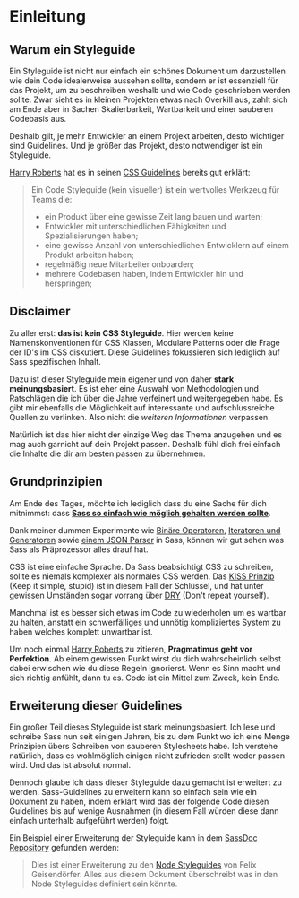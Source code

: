 
# Einleitung

## Warum ein Styleguide

Ein Styleguide ist nicht nur einfach ein schönes Dokument um darzustellen wie dein Code idealerweise aussehen sollte, sondern er ist essenziell für das Projekt, um zu beschreiben weshalb und wie Code geschrieben werden sollte. Zwar sieht es in kleinen Projekten etwas nach Overkill aus, zahlt sich am Ende aber in Sachen Skalierbarkeit, Wartbarkeit und einer sauberen Codebasis aus.

Deshalb gilt, je mehr Entwickler an einem Projekt arbeiten, desto wichtiger sind Guidelines. Und je größer das Projekt, desto notwendiger ist ein Styleguide.

[Harry Roberts](http://csswizardry.com) hat es in seinen [CSS Guidelines](http://cssguidelin.es/#the-importance-of-a-styleguide) bereits gut erklärt:

<blockquote>
  <p>Ein Code Styleguide (kein visueller) ist ein wertvolles Werkzeug für Teams die:</p>
  <ul>
    <li>ein Produkt über eine gewisse Zeit lang bauen und warten;</li>
    <li>Entwickler mit unterschiedlichen Fähigkeiten und Spezialisierungen haben;</li>
    <li>eine gewisse Anzahl von unterschiedlichen Entwicklern auf einem Produkt arbeiten haben;</li>
    <li>regelmäßig neue Mitarbeiter onboarden;</li>
    <li>mehrere Codebasen haben, indem Entwickler hin und herspringen;</li>
  </ul>
</blockquote>

## Disclaimer

Zu aller erst: **das ist kein CSS Styleguide**. Hier werden keine Namenskonventionen für CSS Klassen, Modulare Patterns oder die Frage der ID's im CSS diskutiert. Diese Guidelines fokussieren sich lediglich auf Sass spezifischen Inhalt.

Dazu ist dieser Styleguide mein eigener und von daher **stark meinungsbasiert**. Es ist eher eine Auswahl von Methodologien und Ratschlägen die ich über die Jahre verfeinert und weitergegeben habe. Es gibt mir ebenfalls die Möglichkeit auf interessante und aufschlussreiche Quellen zu verlinken. Also nicht die *weiteren Informationen* verpassen.

Natürlich ist das hier nicht der einzige Weg das Thema anzugehen und es mag auch garnicht auf dein Projekt passen. Deshalb fühl dich frei einfach die Inhalte die dir am besten passen zu übernehmen.

## Grundprinzipien

Am Ende des Tages, möchte ich lediglich dass du eine Sache für dich mitnimmst: dass [**Sass so einfach wie möglich gehalten werden sollte**](http://www.sitepoint.com/keep-sass-simple/).

Dank meiner dummen Experimente wie [Binäre Operatoren](https://github.com/HugoGiraudel/SassyBitwise), [Iteratoren und Generatoren](https://github.com/HugoGiraudel/SassyIteratorsGenerators) sowie [einem JSON Parser](https://github.com/HugoGiraudel/SassyJSON) in Sass, können wir gut sehen was Sass als Präprozessor alles drauf hat.

CSS ist eine einfache Sprache. Da Sass beabsichtigt CSS zu schreiben, sollte es niemals komplexer als normales CSS werden. Das [KISS Prinzip](http://de.wikipedia.org/wiki/KISS-Prinzip) (Keep it simple, stupid) ist in diesem Fall der Schlüssel, und hat unter gewissen Umständen sogar vorrang über [DRY](http://de.wikipedia.org/wiki/Don%E2%80%99t_repeat_yourself) (Don't repeat yourself).

Manchmal ist es besser sich etwas im Code zu wiederholen um es wartbar zu halten, anstatt ein schwerfälliges und unnötig kompliziertes System zu haben welches komplett unwartbar ist.

Um noch einmal [Harry Roberts](https://csswizardry.com) zu zitieren, **Pragmatimus geht vor Perfektion**. Ab einem gewissen Punkt wirst du dich wahrscheinlich selbst dabei erwischen wie du diese Regeln ignorierst. Wenn es Sinn macht und sich richtig anfühlt, dann tu es. Code ist ein Mittel zum Zweck, kein Ende.

## Erweiterung dieser Guidelines

Ein großer Teil dieses Styleguide ist stark meinungsbasiert. Ich lese und schreibe Sass nun seit einigen Jahren, bis zu dem Punkt wo ich eine Menge Prinzipien übers Schreiben von sauberen Stylesheets habe. Ich verstehe natürlich, dass es wohlmöglich einigen nicht zufrieden stellt weder passen wird. Und das ist absolut normal.

Dennoch glaube Ich dass dieser Styleguide dazu gemacht ist erweitert zu werden. Sass-Guidelines zu erweitern kann so einfach sein wie ein Dokument zu haben, indem erklärt wird das der folgende Code diesen Guidelines bis auf wenige Ausnahmen (in diesem Fall würden diese dann einfach unterhalb aufgeführt werden) folgt.

Ein Beispiel einer Erweiterung der Styleguide kann in dem [SassDoc Repository](https://github.com/SassDoc/sassdoc/blob/master/GUIDELINES.md) gefunden werden:

> Dies ist einer Erweiterung zu den [Node Styleguides](https://github.com/felixge/node-style-guide) von Felix Geisendörfer. Alles aus diesem Dokument überschreibt was in den Node Styleguides definiert sein könnte.
